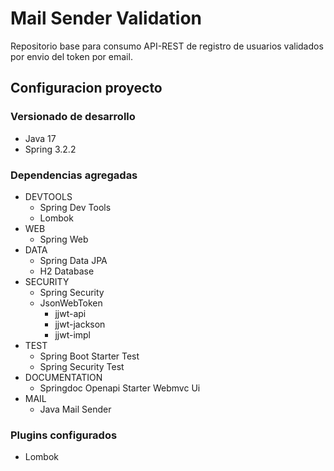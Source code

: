 # Mail Sender Validation
Repositorio base para consumo API-REST de registro de usuarios validados por envio del token por email.

## Configuracion proyecto

### Versionado de desarrollo

- Java 17
- Spring 3.2.2


### Dependencias agregadas
- DEVTOOLS 
  - Spring Dev Tools
  - Lombok
- WEB
  - Spring Web
- DATA
  - Spring Data JPA
  - H2 Database 
- SECURITY
  - Spring Security
  - JsonWebToken
    - jjwt-api
    - jjwt-jackson
    - jjwt-impl
- TEST
  - Spring Boot Starter Test
  - Spring Security Test
- DOCUMENTATION
  - Springdoc Openapi Starter Webmvc Ui
- MAIL
  - Java Mail Sender

### Plugins configurados

- Lombok
